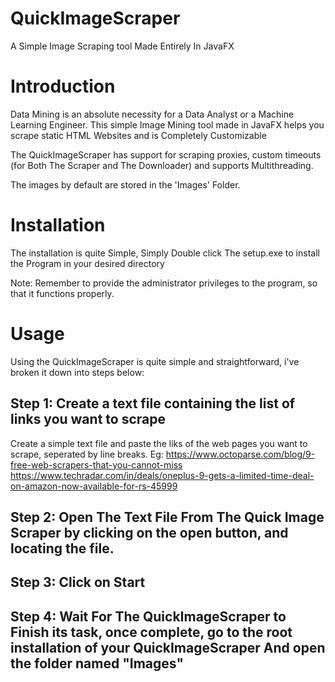 # QuickImageScraper

A Simple Image Scraping tool Made Entirely In JavaFX

# Introduction

Data Mining is an absolute necessity for a Data Analyst or a Machine Learning Engineer.
This simple Image Mining tool made in JavaFX helps you scrape static HTML Websites and is Completely Customizable

The QuickImageScraper has support for scraping proxies, custom timeouts (for Both The Scraper and The Downloader) and supports Multithreading.

The images by default are stored in the 'Images' Folder.

# Installation

The installation is quite Simple, Simply Double click The setup.exe to install the Program in your desired directory

Note: Remember to provide the administrator privileges to the program, so that it functions properly.

# Usage

Using the QuickImageScraper is quite simple and straightforward, i've broken it down into steps below:

## Step 1: Create a text file containing the list of links you want to scrape

Create a simple text file and paste the liks of the web pages you want to scrape, seperated by line breaks.
Eg:
    https://www.octoparse.com/blog/9-free-web-scrapers-that-you-cannot-miss
    https://www.techradar.com/in/deals/oneplus-9-gets-a-limited-time-deal-on-amazon-now-available-for-rs-45999
    
## Step 2: Open The Text File From The Quick Image Scraper by clicking on the open button, and locating the file.

## Step 3: Click on Start

## Step 4: Wait For The QuickImageScraper to Finish its task, once complete, go to the root installation of your QuickImageScraper And open the folder named "Images"

